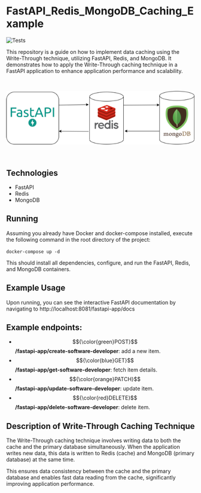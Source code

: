 # FastAPI_Redis_MongoDB_Caching_Example

![Tests](https://github.com/wojciechignasiak/FastAPI_Redis_MongoDB_Caching_Example/actions/workflows/push.yml/badge.svg?event=push)

This repository is a guide on how to implement data caching using the Write-Through technique, utilizing FastAPI, Redis, and MongoDB. It demonstrates how to apply the Write-Through caching technique in a FastAPI application to enhance application performance and scalability.

<br>
<p align="center">
<img src="images/diagram.png" alt="Project diagram"/>
</p>
<br>

## Technologies

* FastAPI
* Redis
* MongoDB

## Running

Assuming you already have Docker and docker-compose installed, execute the following command in the root directory of the project:

`docker-compose up -d`

This should install all dependencies, configure, and run the FastAPI, Redis, and MongoDB containers.

## Example Usage

Upon running, you can see the interactive FastAPI documentation by navigating to http://localhost:8081/fastapi-app/docs

## Example endpoints:
* $${\color{green}POST}$$ **/fastapi-app/create-software-developer**: add a new item.
* $${\color{blue}GET}$$ **/fastapi-app/get-software-developer**: fetch item details.
* $${\color{orange}PATCH}$$ **/fastapi-app/update-software-developer**: update item.
* $${\color{red}DELETE}$$ **/fastapi-app/delete-software-developer**: delete item.


## Description of Write-Through Caching Technique

The Write-Through caching technique involves writing data to both the cache and the primary database simultaneously. When the application writes new data, this data is written to Redis (cache) and MongoDB (primary database) at the same time.

This ensures data consistency between the cache and the primary database and enables fast data reading from the cache, significantly improving application performance.
